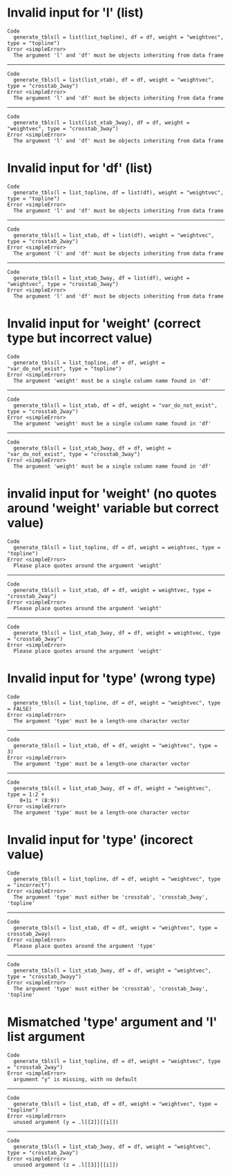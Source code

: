 # Invalid input for 'l' (list)

    Code
      generate_tbls(l = list(list_topline), df = df, weight = "weightvec", type = "topline")
    Error <simpleError>
      The argument 'l' and 'df' must be objects inheriting from data frame

---

    Code
      generate_tbls(l = list(list_xtab), df = df, weight = "weightvec", type = "crosstab_2way")
    Error <simpleError>
      The argument 'l' and 'df' must be objects inheriting from data frame

---

    Code
      generate_tbls(l = list(list_xtab_3way), df = df, weight = "weightvec", type = "crosstab_3way")
    Error <simpleError>
      The argument 'l' and 'df' must be objects inheriting from data frame

# Invalid input for 'df' (list)

    Code
      generate_tbls(l = list_topline, df = list(df), weight = "weightvec", type = "topline")
    Error <simpleError>
      The argument 'l' and 'df' must be objects inheriting from data frame

---

    Code
      generate_tbls(l = list_xtab, df = list(df), weight = "weightvec", type = "crosstab_2way")
    Error <simpleError>
      The argument 'l' and 'df' must be objects inheriting from data frame

---

    Code
      generate_tbls(l = list_xtab_3way, df = list(df), weight = "weightvec", type = "crosstab_3way")
    Error <simpleError>
      The argument 'l' and 'df' must be objects inheriting from data frame

# Invalid input for 'weight' (correct type but incorrect value)

    Code
      generate_tbls(l = list_topline, df = df, weight = "var_do_not_exist", type = "topline")
    Error <simpleError>
      The argument 'weight' must be a single column name found in 'df'

---

    Code
      generate_tbls(l = list_xtab, df = df, weight = "var_do_not_exist", type = "crosstab_2way")
    Error <simpleError>
      The argument 'weight' must be a single column name found in 'df'

---

    Code
      generate_tbls(l = list_xtab_3way, df = df, weight = "var_do_not_exist", type = "crosstab_3way")
    Error <simpleError>
      The argument 'weight' must be a single column name found in 'df'

# invalid input for 'weight' (no quotes around 'weight' variable but correct value)

    Code
      generate_tbls(l = list_topline, df = df, weight = weightvec, type = "topline")
    Error <simpleError>
      Please place quotes around the argument 'weight'

---

    Code
      generate_tbls(l = list_xtab, df = df, weight = weightvec, type = "crosstab_2way")
    Error <simpleError>
      Please place quotes around the argument 'weight'

---

    Code
      generate_tbls(l = list_xtab_3way, df = df, weight = weightvec, type = "crosstab_3way")
    Error <simpleError>
      Please place quotes around the argument 'weight'

# Invalid input for 'type' (wrong type)

    Code
      generate_tbls(l = list_topline, df = df, weight = "weightvec", type = FALSE)
    Error <simpleError>
      The argument 'type' must be a length-one character vector

---

    Code
      generate_tbls(l = list_xtab, df = df, weight = "weightvec", type = 3)
    Error <simpleError>
      The argument 'type' must be a length-one character vector

---

    Code
      generate_tbls(l = list_xtab_3way, df = df, weight = "weightvec", type = 1:2 +
        0+1i * (8:9))
    Error <simpleError>
      The argument 'type' must be a length-one character vector

# Invalid input for 'type' (incorect value)

    Code
      generate_tbls(l = list_topline, df = df, weight = "weightvec", type = "incorrect")
    Error <simpleError>
      The argument 'type' must either be 'crosstab', 'crosstab_3way', 'topline'

---

    Code
      generate_tbls(l = list_xtab, df = df, weight = "weightvec", type = crosstab_2way)
    Error <simpleError>
      Please place quotes around the argument 'type'

---

    Code
      generate_tbls(l = list_xtab_3way, df = df, weight = "weightvec", type = "crosstab_3wayy")
    Error <simpleError>
      The argument 'type' must either be 'crosstab', 'crosstab_3way', 'topline'

# Mismatched 'type' argument and 'l' list argument

    Code
      generate_tbls(l = list_topline, df = df, weight = "weightvec", type = "crosstab_2way")
    Error <simpleError>
      argument "y" is missing, with no default

---

    Code
      generate_tbls(l = list_xtab, df = df, weight = "weightvec", type = "topline")
    Error <simpleError>
      unused argument (y = .l[[2]][[i]])

---

    Code
      generate_tbls(l = list_xtab_3way, df = df, weight = "weightvec", type = "crosstab_2way")
    Error <simpleError>
      unused argument (z = .l[[3]][[i]])

